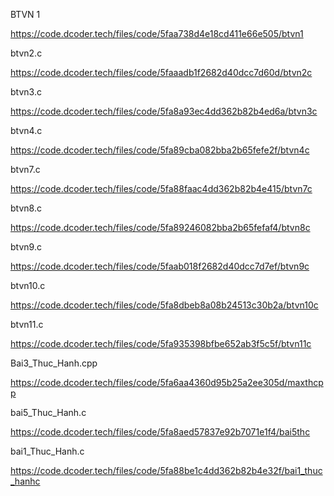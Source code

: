 BTVN 1

https://code.dcoder.tech/files/code/5faa738d4e18cd411e66e505/btvn1


btvn2.c


https://code.dcoder.tech/files/code/5faaadb1f2682d40dcc7d60d/btvn2c


btvn3.c


https://code.dcoder.tech/files/code/5fa8a93ec4dd362b82b4ed6a/btvn3c



btvn4.c


https://code.dcoder.tech/files/code/5fa89cba082bba2b65fefe2f/btvn4c



btvn7.c


https://code.dcoder.tech/files/code/5fa88faac4dd362b82b4e415/btvn7c


btvn8.c


https://code.dcoder.tech/files/code/5fa89246082bba2b65fefaf4/btvn8c


btvn9.c


https://code.dcoder.tech/files/code/5faab018f2682d40dcc7d7ef/btvn9c


btvn10.c


https://code.dcoder.tech/files/code/5fa8dbeb8a08b24513c30b2a/btvn10c


btvn11.c


https://code.dcoder.tech/files/code/5fa935398bfbe652ab3f5c5f/btvn11c



Bai3_Thuc_Hanh.cpp


https://code.dcoder.tech/files/code/5fa6aa4360d95b25a2ee305d/maxthcpp


bai5_Thuc_Hanh.c


https://code.dcoder.tech/files/code/5fa8aed57837e92b7071e1f4/bai5thc


bai1_Thuc_Hanh.c


https://code.dcoder.tech/files/code/5fa88be1c4dd362b82b4e32f/bai1_thuc_hanhc



